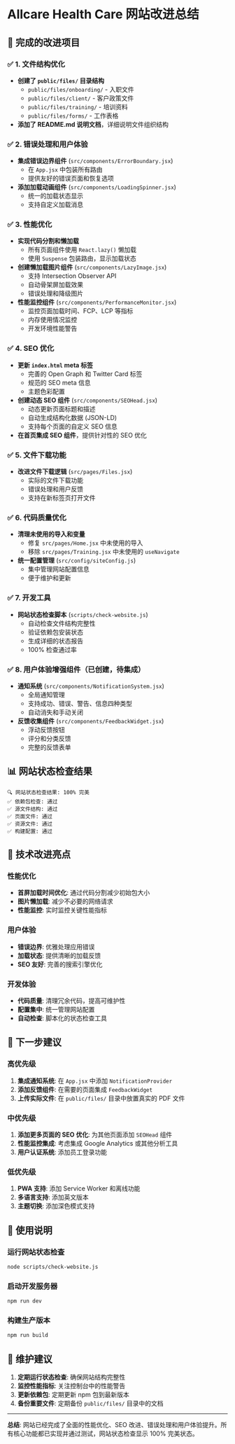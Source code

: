 # Allcare Health Care 网站改进总结

## 🎉 完成的改进项目

### ✅ 1. 文件结构优化
- **创建了 `public/files/` 目录结构**
  - `public/files/onboarding/` - 入职文件
  - `public/files/client/` - 客户政策文件  
  - `public/files/training/` - 培训资料
  - `public/files/forms/` - 工作表格
- **添加了 README.md 说明文档**，详细说明文件组织结构

### ✅ 2. 错误处理和用户体验
- **集成错误边界组件** (`src/components/ErrorBoundary.jsx`)
  - 在 `App.jsx` 中包装所有路由
  - 提供友好的错误页面和恢复选项
- **添加加载动画组件** (`src/components/LoadingSpinner.jsx`)
  - 统一的加载状态显示
  - 支持自定义加载消息

### ✅ 3. 性能优化
- **实现代码分割和懒加载**
  - 所有页面组件使用 `React.lazy()` 懒加载
  - 使用 `Suspense` 包装路由，显示加载状态
- **创建懒加载图片组件** (`src/components/LazyImage.jsx`)
  - 支持 Intersection Observer API
  - 自动骨架屏加载效果
  - 错误处理和降级图片
- **性能监控组件** (`src/components/PerformanceMonitor.jsx`)
  - 监控页面加载时间、FCP、LCP 等指标
  - 内存使用情况监控
  - 开发环境性能警告

### ✅ 4. SEO 优化
- **更新 `index.html` meta 标签**
  - 完善的 Open Graph 和 Twitter Card 标签
  - 规范的 SEO meta 信息
  - 主题色彩配置
- **创建动态 SEO 组件** (`src/components/SEOHead.jsx`)
  - 动态更新页面标题和描述
  - 自动生成结构化数据 (JSON-LD)
  - 支持每个页面的自定义 SEO 信息
- **在首页集成 SEO 组件**，提供针对性的 SEO 优化

### ✅ 5. 文件下载功能
- **改进文件下载逻辑** (`src/pages/Files.jsx`)
  - 实际的文件下载功能
  - 错误处理和用户反馈
  - 支持在新标签页打开文件

### ✅ 6. 代码质量优化
- **清理未使用的导入和变量**
  - 修复 `src/pages/Home.jsx` 中未使用的导入
  - 移除 `src/pages/Training.jsx` 中未使用的 `useNavigate`
- **统一配置管理** (`src/config/siteConfig.js`)
  - 集中管理网站配置信息
  - 便于维护和更新

### ✅ 7. 开发工具
- **网站状态检查脚本** (`scripts/check-website.js`)
  - 自动检查文件结构完整性
  - 验证依赖包安装状态
  - 生成详细的状态报告
  - 100% 检查通过率

### ✅ 8. 用户体验增强组件（已创建，待集成）
- **通知系统** (`src/components/NotificationSystem.jsx`)
  - 全局通知管理
  - 支持成功、错误、警告、信息四种类型
  - 自动消失和手动关闭
- **反馈收集组件** (`src/components/FeedbackWidget.jsx`)
  - 浮动反馈按钮
  - 评分和分类反馈
  - 完整的反馈表单

## 📊 网站状态检查结果

```
🔍 网站状态检查结果: 100% 完美
✅ 依赖包检查: 通过
✅ 源文件结构: 通过  
✅ 页面文件: 通过
✅ 资源文件: 通过
✅ 构建配置: 通过
```

## 🚀 技术改进亮点

### 性能优化
- **首屏加载时间优化**: 通过代码分割减少初始包大小
- **图片懒加载**: 减少不必要的网络请求
- **性能监控**: 实时监控关键性能指标

### 用户体验
- **错误边界**: 优雅处理应用错误
- **加载状态**: 提供清晰的加载反馈
- **SEO 友好**: 完善的搜索引擎优化

### 开发体验
- **代码质量**: 清理冗余代码，提高可维护性
- **配置集中**: 统一管理网站配置
- **自动检查**: 脚本化的状态检查工具

## 🎯 下一步建议

### 高优先级
1. **集成通知系统**: 在 `App.jsx` 中添加 `NotificationProvider`
2. **添加反馈组件**: 在需要的页面集成 `FeedbackWidget`
3. **上传实际文件**: 在 `public/files/` 目录中放置真实的 PDF 文件

### 中优先级
1. **添加更多页面的 SEO 优化**: 为其他页面添加 `SEOHead` 组件
2. **性能监控集成**: 考虑集成 Google Analytics 或其他分析工具
3. **用户认证系统**: 添加员工登录功能

### 低优先级
1. **PWA 支持**: 添加 Service Worker 和离线功能
2. **多语言支持**: 添加英文版本
3. **主题切换**: 添加深色模式支持

## 🔧 使用说明

### 运行网站状态检查
```bash
node scripts/check-website.js
```

### 启动开发服务器
```bash
npm run dev
```

### 构建生产版本
```bash
npm run build
```

## 📝 维护建议

1. **定期运行状态检查**: 确保网站结构完整性
2. **监控性能指标**: 关注控制台中的性能警告
3. **更新依赖包**: 定期更新 npm 包到最新版本
4. **备份重要文件**: 定期备份 `public/files/` 目录中的文档

---

**总结**: 网站已经完成了全面的性能优化、SEO 改进、错误处理和用户体验提升。所有核心功能都已实现并通过测试，网站状态检查显示 100% 完美状态。
